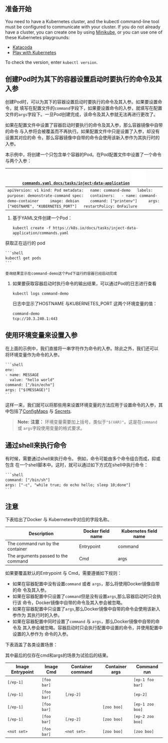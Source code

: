 ## 准备开始

You need to have a Kubernetes cluster, and the kubectl command-line tool must be configured to communicate with your cluster. If you do not already have a cluster, you can create one by using [Minikube](https://kubernetes.io/docs/getting-started-guides/minikube), or you can use one of these Kubernetes playgrounds:

- [Katacoda](https://www.katacoda.com/courses/kubernetes/playground)
- [Play with Kubernetes](http://labs.play-with-k8s.com/)

To check the version, enter `kubectl version`.

## 创建Pod时为其下的容器设置启动时要执行的命令及其入参

创建Pod时，可以为其下的容器设置启动时要执行的命令及其入参。如果要设置命令，就 填写在配置文件的`command`字段下，如果要设置命令的入参，就填写在配置文件的`args`字段下。一旦Pod创建完成，该命令及其入参就无法再进行更改了。

如果在配置文件中设置了容器启动时要执行的命令及其入参，那么容器镜像中自带的命令 与入参将会被覆盖而不再执行。如果配置文件中只是设置了入参，却没有设置其对应的命 令，那么容器镜像中自带的命令会使用该新入参作为其执行时的入参。

本示例中，将创建一个只包含单个容器的Pod。在Pod配置文件中设置了一个命令与两个入参：

| [`commands.yaml docs/tasks/inject-data-application`](https://%25%21s%28%3Cnil%3E%29/blob/master/content/zh/docs/tasks/inject-data-application/commands.yaml) ![Copy commands.yaml to clipboard](assets/copycode.svg) |
| ------------------------------------------------------------ |
| `apiVersion: v1 kind: Pod metadata:   name: command-demo   labels:     purpose: demonstrate-command spec:   containers:   - name: command-demo-container     image: debian     command: ["printenv"]     args: ["HOSTNAME", "KUBERNETES_PORT"]   restartPolicy: OnFailure ` |

1. 基于YAML文件创建一个Pod：

   ```shell
   kubectl create -f https://k8s.io/docs/tasks/inject-data-application/commands.yaml
   ```

获取正在运行的 pod

```
​```shell
kubectl get pods
​```

查询结果显示在command-demo这个Pod下运行的容器已经启动完成
```

1. 如果要获取容器启动时执行命令的输出结果，可以通过Pod的日志进行查看

   ```shell
   kubectl logs command-demo
   ```

   日志中显示了HOSTNAME 与KUBERNETES_PORT 这两个环境变量的值：

   ```shell
   command-demo
   tcp://10.3.240.1:443
   ```

## 使用环境变量来设置入参

在上面的示例中，我们直接将一串字符作为命令的入参。除此之外，我们还可以 将环境变量作为命令的入参。

```
​```shell
env:
- name: MESSAGE
  value: "hello world"
command: ["/bin/echo"]
args: ["$(MESSAGE)"]
​```
```

这样一来，我们就可以将那些用来设置环境变量的方法应用于设置命令的入参，其 中包括了[ConfigMaps](https://kubernetes.io/docs/tasks/configure-pod-container/configure-pod-configmap/) 与 [Secrets](https://kubernetes.io/docs/concepts/configuration/secret/).

> **Note:** **注意：** 环境变量需要加上括号，类似于`"$(VAR)"`。这是在`command` 或 `args`字段使用变量的格式要求。

## 通过shell来执行命令

有时候，需要通过shell来执行命令。 例如，命令可能由多个命令组合而成，抑或包含 在一个shell脚本中。这时，就可以通过如下方式在shell中执行命令：

```
​```shell
command: ["/bin/sh"]
args: ["-c", "while true; do echo hello; sleep 10;done"]
​```
```

## 注意

下表给出了Docker 与 Kubernetes中对应的字段名称。

| Description                         | Docker field name | Kubernetes field name |
| ----------------------------------- | ----------------- | --------------------- |
| The command run by the container    | Entrypoint        | command               |
| The arguments passed to the command | Cmd               | args                  |

如果要覆盖默认的Entrypoint 与 Cmd，需要遵循如下规则：

- 如果在容器配置中没有设置`command` 或者 `args`，那么将使用Docker镜像自带的命 令及其入参。
- 如果在容器配置中只设置了`command`但是没有设置`args`,那么容器启动时只会执行该 命令，Docker镜像中自带的命令及其入参会被忽略。
- 如果在容器配置中只设置了`args`,那么Docker镜像中自带的命令会使用该新入参作为 其执行时的入参。
- 如果在容器配置中同时设置了`command` 与 `args`，那么Docker镜像中自带的命令及 其入参会被忽略。容器启动时只会执行配置中设置的命令，并使用配置中设置的入参作为 命令的入参。

下表涵盖了各类设置场景：

其中最后的仅存在cmd和args的场景为试验后的结果。

| Image Entrypoint | Image Cmd   | Container command | Container args | Command run      |
| ---------------- | ----------- | ----------------- | -------------- | ---------------- |
| `[/ep-1]`        | `[foo bar]` | <not set>         | <not set>      | `[ep-1 foo bar]` |
| `[/ep-1]`        | `[foo bar]` | `[/ep-2]`         | <not set>      | `[ep-2]`         |
| `[/ep-1]`        | `[foo bar]` | <not set>         | `[zoo boo]`    | `[ep-1 zoo boo]` |
| `[/ep-1]`        | `[foo bar]` | `[/ep-2]`         | `[zoo boo]`    | `[ep-2 zoo boo]` |
| `<not set>`      | `[foo bar]` | `<not set>`       | `[zoo boo]`    | `[zoo boo]`      |

